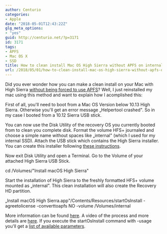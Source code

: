 ```yaml
---
author: Centurio
categories:
- Apple
date: "2018-05-01T12:43:22Z"
glg_meta_options:
- "yes"
guid: http://centurio.net/?p=3171
id: 3171
tags:
- APFS
- Mac OS X
- SSD
title: How to clean install Mac OS High Sierra without APFS on internal SSD
url: /2018/05/01/how-to-clean-install-mac-os-high-sierra-without-apfs-on-internal-ssd/
---
```

Did you ever wonder how you can make a clean install on your Mac with High Sierra [without being forced to use APFS](http://osxdaily.com/2017/10/17/how-skip-apfs-macos-high-sierra/)? Well, I just reinstalled my mac using this method and want to explain how I acomplished this:

First of all, you'll need to boot from a Mac OS Version below 10.13 High Sierra. Otherwise you'll get an error message &#8222;Helpertool crashed". So in my case I booted from a 10.12 Sierra USB stick.

You can now use the Disk Utility of the recovery OS you currently booted from to clean you complete disk. Format the volume HFS+ journaled and choose a simple name without spaces like &#8222;internal" (which I used for my internal SSD). Attach the USB stick which contains the High Sierra installer. You can create this installer following [these instructions](https://support.apple.com/en-us/HT201372).

Now exit Disk Utility and open a Terminal. Go to the Volume of your attached High Sierra USB Stick.

cd /Volumes/"Install macOS High Sierra"

Start the installation of High Sierra to the freshly formatted HFS+ volume mounted as &#8222;internal". This clean installation will also create the Recovery HD partition.

&#8222;Install macOS High Sierra.app"/Contents/Resources/startOsInstall -agreetolicense -converttoapfs NO -volume /Volumes/internal

More information can be found [here](https://www.tonymacx86.com/threads/guide-avoid-apfs-conversion-on-high-sierra-update-or-fresh-install.232855/). A video of the process and more details are [here](https://derflounder.wordpress.com/2017/09/26/using-the-macos-high-sierra-os-installers-startosinstall-tool-to-avoid-apfs-conversion/). If you execute the startOsInstall command with -usage you'll get a [list of available parameters](https://apple.stackexchange.com/questions/299726/how-to-prevent-conversion-to-apfs-on-high-sierra-install).

&nbsp;